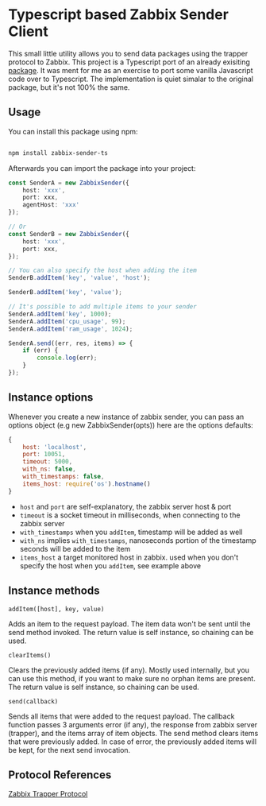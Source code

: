 # Typescript based Zabbix Sender Client

This small little utility allows you to send data packages using the trapper protocol to Zabbix. This project is a Typescript port of an already exisiting [package](https://www.npmjs.com/package/node-zabbix-sender). It was ment for me as an exercise to port some vanilla Javascript code over to Typescript. The implementation is quiet simalar to the original package, but it's not 100% the same.

## Usage

You can install this package using npm:

```bash

npm install zabbix-sender-ts

```

Afterwards you can import the package into your project:

```typescript
const SenderA = new ZabbixSender({
    host: 'xxx',
    port: xxx,
    agentHost: 'xxx'
});

// Or
const SenderB = new ZabbixSender({
    host: 'xxx',
    port: xxx,
});

// You can also specify the host when adding the item
SenderB.addItem('key', 'value', 'host');

SenderB.addItem('key', 'value');

// It's possible to add multiple items to your sender
SenderA.addItem('key', 1000);
SenderA.addItem('cpu_usage', 99);
SenderA.addItem('ram_usage', 1024);

SenderA.send((err, res, items) => {
    if (err) {
        console.log(err);
    }
}); 
```
## Instance options

Whenever you create a new instance of zabbix sender, you can pass an options object (e.g new ZabbixSender(opts)) here are the options defaults:
```javascript
{
    host: 'localhost',
    port: 10051,
    timeout: 5000,
    with_ns: false,
    with_timestamps: false,
    items_host: require('os').hostname()
}
```
- `host` and `port` are self-explanatory, the zabbix server host & port
- `timeout` is a socket timeout in milliseconds, when connecting to the zabbix server
- `with_timestamps` when you `addItem`, timestamp will be added as well
- `with_ns` implies `with_timestamps`, nanoseconds portion of the timestamp seconds will be added to the item
- `items_host` a target monitored host in zabbix. used when you don't specify the host when you `addItem`, see example above

## Instance methods

`addItem([host], key, value)`

Adds an item to the request payload. The item data won't be sent until the send method invoked. The return value is self instance, so chaining can be used.

`clearItems()`

Clears the previously added items (if any). Mostly used internally, but you can use this method, if you want to make sure no orphan items are present. The return value is self instance, so chaining can be used.

`send(callback)`

Sends all items that were added to the request payload. The callback function passes 3 arguments error (if any), the response from zabbix server (trapper), and the items array of item objects. The send method clears items that were previously added. In case of error, the previously added items will be kept, for the next send invocation.


## Protocol References
[Zabbix Trapper Protocol](https://www.zabbix.com/documentation/current/en/manual/appendix/items/trapper)